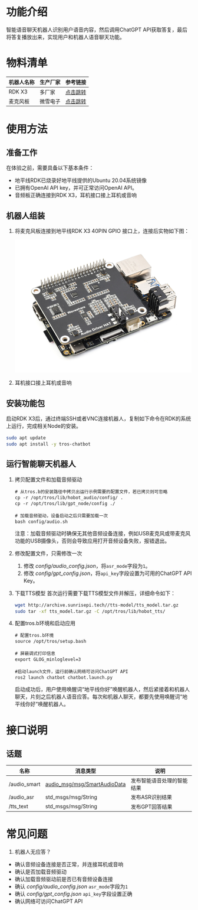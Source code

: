 # 功能介绍

智能语音聊天机器人识别用户语音内容，然后调用ChatGPT API获取答复，最后将答复播放出来，实现用户和机器人语音聊天功能。

# 物料清单

| 机器人名称 | 生产厂家 | 参考链接                                                        |
| :--------- | -------- | --------------------------------------------------------------- |
| RDK X3     | 多厂家   | [点击跳转](https://developer.horizon.cc/rdkx3)                  |
| 麦克风板   | 微雪电子 | [点击跳转](https://www.waveshare.net/shop/Audio-Driver-HAT.htm) |

# 使用方法

## 准备工作

在体验之前，需要具备以下基本条件：

- 地平线RDK已烧录好地平线提供的Ubuntu 20.04系统镜像
- 已拥有OpenAI API key，并可正常访问OpenAI API。
- 音频板正确连接到RDK X3，耳机接口接上耳机或音响

## 机器人组装

1. 将麦克风板连接到地平线RDK X3 40PIN GPIO 接口上，连接后实物如下图：

    ![circle_mic_full](./imgs/circle_mic_full.png)

2. 耳机接口接上耳机或音响

## 安装功能包

启动RDK X3后，通过终端SSH或者VNC连接机器人，复制如下命令在RDK的系统上运行，完成相关Node的安装。

```bash
sudo apt update
sudo apt install -y tros-chatbot
```

## 运行智能聊天机器人

1. 拷贝配置文件和加载音频驱动

    ```shell
    # 从tros.b的安装路径中拷贝出运行示例需要的配置文件，若已拷贝则可忽略
    cp -r /opt/tros/lib/hobot_audio/config/ .
    cp -r /opt/tros/lib/gpt_node/config ./

    # 加载音频驱动，设备启动之后只需要加载一次
    bash config/audio.sh
    ```

    注意：加载音频驱动时确保无其他音频设备连接，例如USB麦克风或带麦克风功能的USB摄像头，否则会导致应用打开音频设备失败，报错退出。

2. 修改配置文件，只需修改一次
   1. 修改 *config/audio_config.json*，将`asr_mode`字段为`1`。
   2. 修改 *config/gpt_config.json*，将`api_key`字段设置为可用的ChatGPT API Key。

3. 下载TTS模型
    首次运行需要下载TTS模型文件并解压，详细命令如下：

    ```bash
    wget http://archive.sunrisepi.tech//tts-model/tts_model.tar.gz
    sudo tar -xf tts_model.tar.gz -C /opt/tros/lib/hobot_tts/
    ```

4. 配置tros.b环境和启动应用

    ```shell
    # 配置tros.b环境
    source /opt/tros/setup.bash

    # 屏蔽调式打印信息
    export GLOG_minloglevel=3

    #启动launch文件，运行前确认网络可访问ChatGPT API
    ros2 launch chatbot chatbot.launch.py
    ```

    启动成功后，用户使用唤醒词“地平线你好”唤醒机器人，然后紧接着和机器人聊天，片刻之后机器人语音应答。每次和机器人聊天，都要先使用唤醒词“地平线你好”唤醒机器人。

# 接口说明

## 话题

| 名称         | 消息类型                                                                                                               | 说明                       |
| ------------ | ---------------------------------------------------------------------------------------------------------------------- | -------------------------- |
| /audio_smart | [audio_msg/msg/SmartAudioData](https://github.com/HorizonRDK/hobot_msgs/blob/develop/audio_msg/msg/SmartAudioData.msg) | 发布智能语音处理的智能结果 |
| /audio_asr   | std_msgs/msg/String                                                                                                    | 发布ASR识别结果            |
| /tts_text    | std_msgs/msg/String                                                                                                    | 发布GPT回答结果            |

# 常见问题

1. 机器人无应答？

- 确认音频设备连接是否正常，并连接耳机或音响
- 确认是否加载音频驱动
- 确认加载音频驱动前是否已有音频设备连接
- 确认 *config/audio_config.json* `asr_mode`字段为`1`
- 确认 *config/gpt_config.json* `api_key`字段设置正确
- 确认网络可访问ChatGPT API

